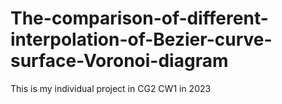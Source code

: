 # The-comparison-of-different-interpolation-of-Bezier-curve-surface-Voronoi-diagram
This is my individual project in CG2 CW1 in 2023
